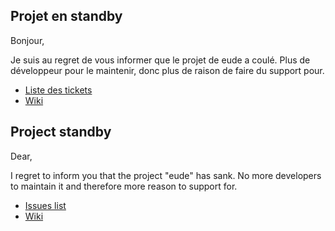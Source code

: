 ## Projet en standby ##

Bonjour,

Je suis au regret de vous informer que le projet de eude a coulé. Plus de développeur pour le maintenir, donc plus de raison de faire du support pour.

  * [Liste des tickets](http://code.google.com/p/eude/issues/list)
  * [Wiki](http://code.google.com/p/eude/wiki/Installation?tm=6)

## Project standby ##

Dear,

I regret to inform you that the project "eude" has sank. No more developers to maintain it and therefore more reason to support for.

  * [Issues list](http://code.google.com/p/eude/issues/list)
  * [Wiki](http://code.google.com/p/eude/wiki/Installation?tm=6)
